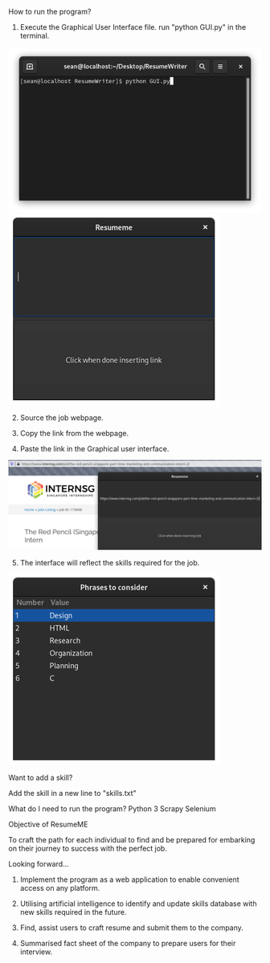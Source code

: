 How to run the program?

1. Execute the Graphical User Interface file.
run "python GUI.py" in the terminal.

![](pics/1.png)
![](pics/2.png)

2. Source the job webpage.

3. Copy the link from the webpage.

4. Paste the link in the Graphical user interface.

![](pics/3.png)

5. The interface will reflect the skills required for the job. 

![](pics/4.png)

Want to add a skill?

Add the skill in a new line to "skills.txt"

What do I need to run the program?
Python 3
Scrapy
Selenium


Objective of ResumeME

To craft the path for each individual to find and be prepared for embarking on their journey to success with the perfect job.


Looking forward...

1. Implement the program as a web application to enable convenient access on any platform.

2. Utilising artificial intelligence to identify and update skills database with new skills required in the future.

3. Find, assist users to craft resume and submit them to the company.

4. Summarised fact sheet of the company to prepare users for their interview.




